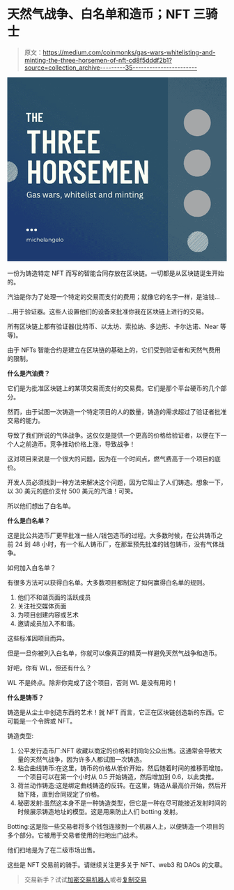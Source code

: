 # 天然气战争、白名单和造币；NFT 三骑士

> 原文：<https://medium.com/coinmonks/gas-wars-whitelisting-and-minting-the-three-horsemen-of-nft-cd8f5dddf2b1?source=collection_archive---------35----------------------->

![](img/c267936e5f65a5e9e85c2d9595577ea0.png)

一份为铸造特定 NFT 而写的智能合同存放在区块链。一切都是从区块链诞生开始的。

汽油是你为了处理一个特定的交易而支付的费用；就像它的名字一样，是油钱…

…用于验证器。这些人设置他们的设备来批准你我在区块链上进行的交易。

所有区块链上都有验证器(比特币、以太坊、索拉纳、多边形、卡尔达诺、Near 等等)。

由于 NFTs 智能合约是建立在区块链的基础上的，它们受到验证者和天然气费用的限制。

**什么是汽油费？**

它们是为批准区块链上的某项交易而支付的交易费。它们是那个平台硬币的几个部分。

然而，由于试图一次铸造一个特定项目的人的数量，铸造的需求超过了验证者批准交易的能力。

导致了我们所说的气体战争。这仅仅是提供一个更高的价格给验证者，以便在下一个人之前造币。竞争推动价格上涨，导致战争！

这对项目来说是一个很大的问题，因为在一个时间点，燃气费高于一个项目的底价。

开发人员必须找到一种方法来解决这个问题，因为它阻止了人们铸造。想象一下，以 30 美元的底价支付 500 美元的汽油！可笑。

所以他们想出了白名单。

**什么是白名单？**

这是比公共造币厂更早批准一些人/钱包造币的过程。大多数时候，在公共铸币之前 24 到 48 小时，有一个私人铸币厂，在那里预先批准的钱包铸币，没有气体战争。

如何加入白名单？

有很多方法可以获得白名单。大多数项目都制定了如何赢得白名单的规则。

1.  他们不和谐页面的活跃成员
2.  关注社交媒体页面
3.  为项目创建内容或艺术
4.  邀请成员加入不和谐。

这些标准因项目而异。

但是一旦你被列入白名单，你就可以像真正的精英一样避免天然气战争和造币。

好吧，你有 WL，但还有什么？

WL 不是终点。除非你完成了这个项目，否则 WL 是没有用的！

**什么是铸币？**

铸造是从尘土中创造东西的艺术！就 NFT 而言，它正在区块链创造新的东西。它可能是一个令牌或 NFT。

铸造类型:

1.  公平发行造币厂:NFT 收藏以商定的价格和时间向公众出售。这通常会导致大量的天然气战争，因为许多人都试图一次铸造。
2.  粘合曲线铸币:在这里，铸币的价格从低价开始，然后随着时间的推移而增加。一个项目可以在第一个小时从 0.5 开始铸造，然后增加到 0.6，以此类推。
3.  荷兰动作铸造:这是绑定曲线铸造的反转。在这里，铸造从最高价开始，然后开始下降，直到合同规定了价格。
4.  秘密发射:虽然这本身不是一种铸造类型，但它是一种在尽可能接近发射时间的时候展示铸造地址的模型。这是用来防止人们 botting 发射。

Botting:这是指一些交易者将多个钱包连接到一个机器人上，以便铸造一个项目的多个部分。它被用于交易者使用的扫地出门战术。

他们扫地是为了在二级市场出售。

这些是 NFT 交易前的骑手。请继续关注更多关于 NFT、web3 和 DAOs 的文章。

> 交易新手？试试[加密交易机器人](/coinmonks/crypto-trading-bot-c2ffce8acb2a)或者[复制交易](/coinmonks/top-10-crypto-copy-trading-platforms-for-beginners-d0c37c7d698c)